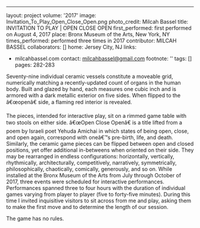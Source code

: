 ---
layout: project
volume: '2017'
image: Invitation_To_Play_Open_Close_Open.png
photo_credit: Milcah Bassel
title: INVITATION TO PLAY | OPEN CLOSE OPEN
first_performed: first performed on August 4, 2017
place: Bronx Museum of the Arts, New York, NY
times_performed: performed three times in 2017
contributor: MILCAH BASSEL
collaborators: []
home: Jersey City, NJ
links:
- milcahbassel.com
contact: milcahbassel@gmail.com
footnote: ''
tags: []
pages: 282-283



Seventy-nine individual ceramic vessels constitute a moveable grid, numerically matching a recently-updated count of organs in the human body. Built and glazed by hand, each measures one cubic inch and is armored with a dark metallic exterior on five sides. When flipped to the â€œopenâ€ side, a flaming red interior is revealed.

The pieces, intended for interactive play, sit on a rimmed game table with two stools on either side. â€œOpen Close Openâ€ is a title lifted from a poem by Israeli poet Yehuda Amichai in which states of being open, close, and open again, correspond with oneâ€™s pre-birth, life, and death. Similarly, the ceramic game pieces can be flipped between open and closed positions, yet offer additional in-betweens when oriented on their side. They may be rearranged in endless configurations: horizontally, vertically, rhythmically, architecturally, competitively, narratively, symmetrically, philosophically, chaotically, comically, generously, and so on. While installed at the Bronx Museum of the Arts from July through October of 2017, three events were scheduled for interactive performances. Performances spanned three to four hours with the duration of individual games varying from player to player (five to forty-five minutes). During this time I invited inquisitive visitors to sit across from me and play, asking them to make the first move and to determine the length of our session.

The game has no rules.
